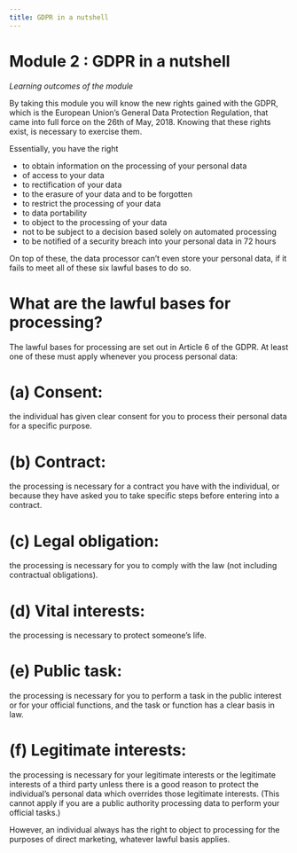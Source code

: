 ```yaml
---
title: GDPR in a nutshell
---
```

# Module 2 : GDPR in a nutshell

*Learning* *outcomes* *of* *the* *module*

By taking this module you will know the new rights gained with the GDPR, which is the European Union’s General Data Protection Regulation, that came into full force on the 26th of May, 2018. Knowing that these rights exist, is necessary to exercise them.

Essentially, you have the right

- to obtain information on the processing of your personal data
- of access to your data
- to rectification of your data
- to the erasure of your data and to be forgotten
- to restrict the processing of your data
- to data portability
- to object to the processing of your data
- not to be subject to a decision based solely on automated processing
- to be notified of a security breach into your personal data in 72 hours

On top of these, the data processor can’t even store your personal data, if it fails to meet all of these six lawful bases to do so.

# What are the lawful bases for processing? 

The lawful bases for processing are set out in Article 6 of the GDPR. At least one of these must apply whenever you process personal data: 

# (a) Consent: 
 the individual has given clear consent for you to process their personal data for a specific purpose.

# (b) Contract:
 the processing is necessary for a contract you have with the individual, or because they have asked you to take specific steps before entering into a contract.

# (c) Legal obligation:
 the processing is necessary for you to comply with the law (not including contractual obligations).

# (d) Vital interests:
 the processing is necessary to protect someone’s life.

# (e) Public task:
 the processing is necessary for you to perform a task in the public interest or for your official functions, and the task or function has a clear basis in law.

# (f) Legitimate interests:
 the processing is necessary for your legitimate interests or the legitimate interests of a third party unless there is a good reason to protect the individual’s personal data which overrides those legitimate interests. (This cannot apply if you are a public authority processing data to perform your official tasks.)

However, an individual always has the right to object to processing for the purposes of direct marketing, whatever lawful basis applies.
